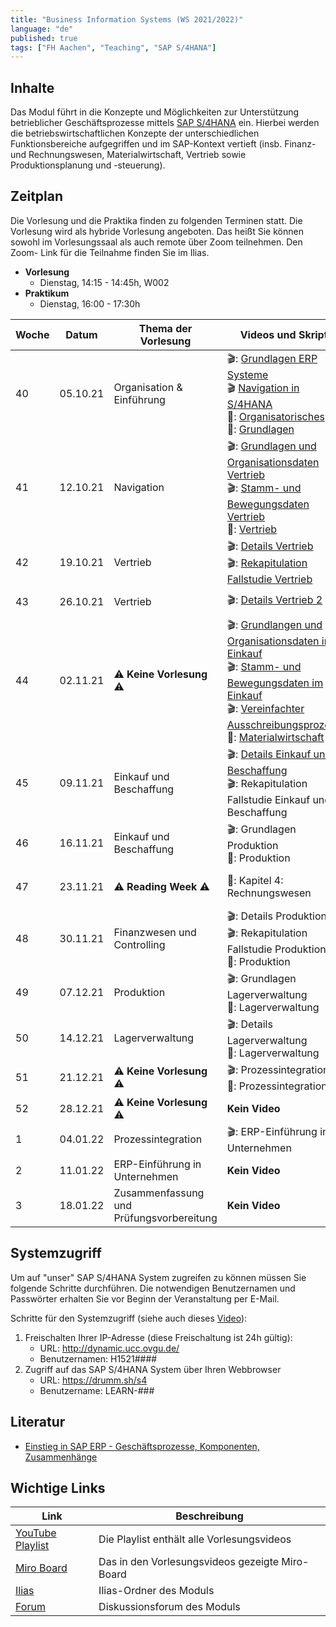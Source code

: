 ```yaml
---
title: "Business Information Systems (WS 2021/2022)"
language: "de"
published: true
tags: ["FH Aachen", "Teaching", "SAP S/4HANA"]
---
```


## Inhalte

Das Modul führt in die Konzepte und Möglichkeiten zur Unterstützung
betrieblicher Geschäftsprozesse mittels
[SAP S/4HANA](https://www.sap.com/products/s4hana-erp.html) ein.
Hierbei werden die betriebswirtschaftlichen Konzepte der unterschiedlichen
Funktionsbereiche aufgegriffen und im SAP-Kontext vertieft
(insb. Finanz- und Rechnungswesen, Materialwirtschaft, Vertrieb sowie
Produktionsplanung und -steuerung).

## Zeitplan

Die Vorlesung und die Praktika finden zu folgenden Terminen statt. Die Vorlesung
wird als hybride Vorlesung angeboten. Das heißt Sie können sowohl im
Vorlesungssaal als auch remote über Zoom teilnehmen. Den Zoom-
Link für die Teilnahme finden Sie im Ilias.

- **Vorlesung**
  - Dienstag, 14:15 - 14:45h, W002
- **Praktikum**
  - Dienstag, 16:00 - 17:30h

| Woche | Datum    | Thema der Vorlesung                      | Videos und Skript                                                                                                                                                                                                   | Praktikumsaufgabe                                                                                                                                                                                                                              |
| ----- | -------- | ---------------------------------------- | ------------------------------------------------------------------------------------------------------------------------------------------------------------------------------------------------------------------- | ---------------------------------------------------------------------------------------------------------------------------------------------------------------------------------------------------------------------------------------------- |
| 40    | 05.10.21 | Organisation & Einführung                | 🎬: [Grundlagen ERP Systeme](https://youtu.be/UC1czfAo_NM) <br/> 🎬 [Navigation in S/4HANA](https://youtu.be/Hf0zsjag7e8) <br/>📕: [Organisatorisches](bis/01_orga.pdf)<br/>📕: [Grundlagen](bis/02_grundlagen.pdf) | ✅: [Fallstudie Navigation](bis/02_navigation.pdf) <br/> 📗: [Global Bike Story](bis/global_bike_story.pdf) <br/>⁉️: [Quiz ERP-Systeme](https://quizizz.com/join?gc=06633838) <br/>⁉️: [Quiz Navigation](https://quizizz.com/join?gc=57063790) |
| 41    | 12.10.21 | Navigation                               | 🎬: [Grundlagen und Organisationsdaten Vertrieb](https://youtu.be/kKLhCDz-0O0) <br/>🎬: [Stamm- und Bewegungsdaten Vertrieb](https://youtu.be/qyHaVjo5aag)<br/> 📕: [Vertrieb](bis/03_vertrieb.pdf)                 | ✅: [Fallstudie Vertrieb](bis/case_study_sd.pdf) <br>⁉️: [Quiz](https://quizizz.com/join?gc=07977326)                                                                                                                                          |
| 42    | 19.10.21 | Vertrieb                                 | 🎬: [Details Vertrieb](https://youtu.be/gQ42MlvmK2Y) <br/> 🎬: [Rekapitulation Fallstudie Vertrieb](https://youtu.be/8T-lNb6DNqo)                                                                                   | ✅: [Praxisfall Vertrieb 1](bis/praxisfall_sd1.pdf)<br/> ⁉️: [Quiz](https://quizizz.com/join?gc=24126430)                                                                                                                                      |
| 43    | 26.10.21 | Vertrieb                                 | 🎬: [Details Vertrieb 2](https://youtu.be/9CmiR8WV1V0)                                                                                                                                                              | ✅: [Praxisfall Vertrieb 2](bis/praxisfall_sd2.pdf)                                                                                                                                                                                            |
| 44    | 02.11.21 | ⚠️ **Keine Vorlesung** ⚠️ | 🎬: [Grundlangen und Organisationsdaten im Einkauf](https://youtu.be/-BBgqO-JAwI)<br/>🎬: [Stamm- und Bewegungsdaten im Einkauf](https://youtu.be/5XBIjopvC08)</br>🎬: [Vereinfachter Ausschreibungsprozess](https://youtu.be/UQPu0Srbsow)</br>📕: [Materialwirtschaft](sap_in_der_praxis/04_materialwirtschaft.pdf)                                                                                                                            | ✅: [Fallstudie Einkauf und Beschaffung](sap_in_der_praxis/case_study_mm.pdf)                                                                                                                                                                                                   |
| 45    | 09.11.21 | Einkauf und Beschaffung                                 | 🎬: [Details Einkauf und Beschaffung](https://youtu.be/LWo21SR3mms) <br/> 🎬: Rekapitulation Fallstudie Einkauf und Beschaffung| ✅: [Praxisfall Einkauf und Beschaffung](bis/praxisfall_beschaffung.pdf) <br/> ⁉️: [Quiz](https://quizizz.com/join?gc=63430977)                                                                                                                                                                                    |
| 46    | 16.11.21 | Einkauf und Beschaffung                                 | 🎬: Grundlagen Produktion <br/>📕: Produktion                                                                                                                                                                                                   | ✅: [Fallstudie Produktion](sap_in_der_praxis/case_study_pp.pdf)                                                                                                                                                                                                           |
| 47    | 23.11.21 | ⚠️ **Reading Week** ⚠️                   | 📕: Kapitel 4: Rechnungswesen                                                                                                                                                                                       | ✅: [Fallstudie FI ](bis/case_study_fi_ap.pdf)<br/> ✅: [Fallstudie CO ](bis/case_study_co_cca.pdf)<br/> ⁉️: Quiz                                                                                                                              |
| 48    | 30.11.21 | Finanzwesen und Controlling              | 🎬: Details Produktion <br/> 🎬: Rekapitulation Fallstudie Produktion <br/> 📕: Produktion                                                                                                                          | ✅: [Praxisfall PP](bis/praxisfall_pp.pdf) <br/> ⁉️: Quiz                                                                                                                                                                                      |
| 49    | 07.12.21 | Produktion                               | 🎬: Grundlagen Lagerverwaltung <br/> 📕: Lagerverwaltung                                                                                                                                                            | ✅: [Fallstudie Lagerverwaltung](bis/case_study_wm_i.pdf)                                                                                                                                                                                      |
| 50    | 14.12.21 | Lagerverwaltung                          | 🎬: Details Lagerverwaltung <br/> 📕: Lagerverwaltung                                                                                                                                                               | ✅: [Praxisfall Lagerverwaltung](bis/praxisfall_wm1.pdf) <br/> ⁉️: Quiz                                                                                                                                                                        |
| 51    | 21.12.21 | ⚠️ **Keine Vorlesung** ⚠️                | 🎬: Prozessintegration <br/> 📕: Prozessintegration                                                                                                                                                                 | ✅: Praxisfall Prozessintegration                                                                                                                                                                                                              |
| 52    | 28.12.21 | ⚠️ **Keine Vorlesung** ⚠️                | **Kein Video**                                                                                                                                                                                                      | **Kein Praktikum**                                                                                                                                                                                                                             |
| 1     | 04.01.22 | Prozessintegration                       | 🎬: ERP-Einführung in Unternehmen                                                                                                                                                                                   | **Kein Praktikum**                                                                                                                                                                                                                             |
| 2     | 11.01.22 | ERP-Einführung in Unternehmen            | **Kein Video**                                                                                                                                                                                                      | **Kein Praktikum**                                                                                                                                                                                                                             |
| 3     | 18.01.22 | Zusammenfassung und Prüfungsvorbereitung | **Kein Video**                                                                                                                                                                                                      | **Kein Praktikum**                                                                                                                                                                                                                             |

## Systemzugriff

Um auf "unser" SAP S/4HANA System zugreifen zu können müssen Sie folgende Schritte
durchführen. Die notwendigen Benutzernamen und Passwörter erhalten Sie vor
Beginn der Veranstaltung per E-Mail.

Schritte für den Systemzugriff (siehe auch dieses [Video](https://youtu.be/kibeQuMlYKQ)):

1. Freischalten Ihrer IP-Adresse (diese Freischaltung ist 24h gültig):
   - URL: http://dynamic.ucc.ovgu.de/
   - Benutzernamen: H1521####
2. Zugriff auf das SAP S/4HANA System über Ihren Webbrowser
   - URL: https://drumm.sh/s4
   - Benutzername: LEARN-###

## Literatur

- [Einstieg in SAP ERP - Geschäftsprozesse, Komponenten, Zusammenhänge](https://www.rheinwerk-verlag.de/einstieg-in-sap-erp-geschaeftsprozesse-komponenten-zusammenhaenge-erklaert-am-beispielunternehmen-global-bike/)

## Wichtige Links

| Link                                                                 | Beschreibung                                    |
| -------------------------------------------------------------------- | ----------------------------------------------- |
| [YouTube Playlist](https://drumm.sh/yt/sap)                          | Die Playlist enthält alle Vorlesungsvideos      |
| [Miro Board](https://miro.com/app/board/o9J_lvLhjsk=/)               | Das in den Vorlesungsvideos gezeigte Miro-Board |
| [Ilias](https://www.ili.fh-aachen.de/goto_elearning_crs_817696.html) | Ilias-Ordner des Moduls                         |
| [Forum](https://www.ili.fh-aachen.de/goto_elearning_frm_817709.html) | Diskussionsforum des Moduls                     |
